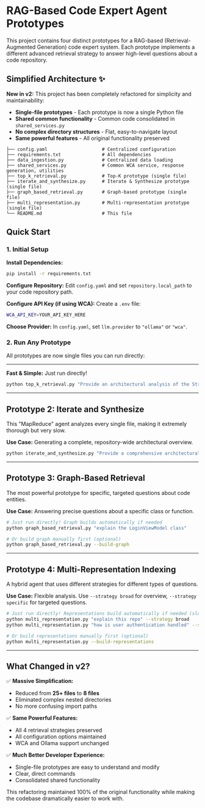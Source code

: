 # RAG-Based Code Expert Agent Prototypes

This project contains four distinct prototypes for a RAG-based (Retrieval-Augmented Generation) code expert system. Each prototype implements a different advanced retrieval strategy to answer high-level questions about a code repository.

## Simplified Architecture ✨

**New in v2:** This project has been completely refactored for simplicity and maintainability:

- **Single-file prototypes** - Each prototype is now a single Python file
- **Shared common functionality** - Common code consolidated in `shared_services.py`
- **No complex directory structures** - Flat, easy-to-navigate layout
- **Same powerful features** - All original functionality preserved

```
├── config.yaml                    # Centralized configuration
├── requirements.txt               # All dependencies  
├── data_ingestion.py              # Centralized data loading
├── shared_services.py             # Common WCA service, response generation, utilities
├── top_k_retrieval.py             # Top-K prototype (single file)
├── iterate_and_synthesize.py      # Iterate & Synthesize prototype (single file)
├── graph_based_retrieval.py       # Graph-based prototype (single file)
├── multi_representation.py        # Multi-representation prototype (single file)
└── README.md                      # This file
```

## Quick Start

### 1. Initial Setup

**Install Dependencies:**
```bash
pip install -r requirements.txt
```

**Configure Repository:** Edit `config.yaml` and set `repository.local_path` to your code repository path.

**Configure API Key (if using WCA):** Create a `.env` file:
```bash
WCA_API_KEY=YOUR_API_KEY_HERE
```

**Choose Provider:** In `config.yaml`, set `llm.provider` to `"ollama"` or `"wca"`.

### 2. Run Any Prototype

All prototypes are now single files you can run directly:

---

**Fast & Simple:** Just run directly!

```bash
python top_k_retrieval.py "Provide an architectural analysis of the StravaService"
```

---

## Prototype 2: Iterate and Synthesize

This "MapReduce" agent analyzes every single file, making it extremely thorough but very slow.

**Use Case:** Generating a complete, repository-wide architectural overview.

```bash
python iterate_and_synthesize.py "Provide a comprehensive architectural analysis of this entire project"
```

---

## Prototype 3: Graph-Based Retrieval

The most powerful prototype for specific, targeted questions about code entities.

**Use Case:** Answering precise questions about a specific class or function.

```bash
# Just run directly! Graph builds automatically if needed
python graph_based_retrieval.py "explain the LoginViewModel class"

# Or build graph manually first (optional)
python graph_based_retrieval.py --build-graph
```

---

## Prototype 4: Multi-Representation Indexing

A hybrid agent that uses different strategies for different types of questions.

**Use Case:** Flexible analysis. Use `--strategy broad` for overview, `--strategy specific` for targeted questions.

```bash
# Just run directly! Representations build automatically if needed (slow first time)
python multi_representation.py "explain this repo" --strategy broad
python multi_representation.py "how is user authentication handled" --strategy specific

# Or build representations manually first (optional)
python multi_representation.py --build-representations
```

---

## What Changed in v2? 

✅ **Massive Simplification:**
- Reduced from **25+ files** to **8 files**
- Eliminated complex nested directories
- No more confusing import paths

✅ **Same Powerful Features:**
- All 4 retrieval strategies preserved
- All configuration options maintained  
- WCA and Ollama support unchanged

✅ **Much Better Developer Experience:**
- Single-file prototypes are easy to understand and modify
- Clear, direct commands 
- Consolidated shared functionality

This refactoring maintained 100% of the original functionality while making the codebase dramatically easier to work with.